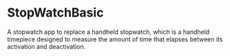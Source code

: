 # StopWatchBasic
A stopwatch app to replace a handheld stopwatch, which is a handheld timepiece designed to measure the amount of time that elapses between its activation and deactivation.
